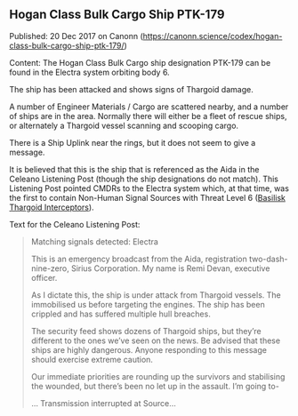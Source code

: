 ## Hogan Class Bulk Cargo Ship PTK-179

Published: 20 Dec 2017 on Canonn (https://canonn.science/codex/hogan-class-bulk-cargo-ship-ptk-179/)

Content: The Hogan Class Bulk Cargo ship designation PTK-179 can be found in the Electra system orbiting body 6.

The ship has been attacked and shows signs of Thargoid damage.

A number of Engineer Materials / Cargo are scattered nearby, and a number of ships are in the area. Normally there will either be a fleet of rescue ships, or alternately a Thargoid vessel scanning and scooping cargo.

There is a Ship Uplink near the rings, but it does not seem to give a message.

It is believed that this is the ship that is referenced as the Aida in the Celeano Listening Post (though the ship designations do not match). This Listening Post pointed CMDRs to the Electra system which, at that time, was the first to contain Non-Human Signal Sources with Threat Level 6 ([Basilisk Thargoid Interceptors](https://canonn.science/codex/thargoids/)).

Text for the Celeano Listening Post:

> 
> Matching signals detected: Electra
> 
> This is an emergency broadcast from the Aida, registration two-dash-nine-zero, Sirius Corporation. My name is Remi Devan, executive officer.
> 
> As I dictate this, the ship is under attack from Thargoid vessels. The immobilised us before targeting the engines. The ship has been crippled and has suffered multiple hull breaches.
> 
> The security feed shows dozens of Thargoid ships, but they’re different to the ones we’ve seen on the news. Be advised that these ships are highly dangerous. Anyone responding to this message should exercise extreme caution.
> 
> Our immediate priorities are rounding up the survivors and stabilising the wounded, but there’s been no let up in the assault. I’m going to-
> 
> … Transmission interrupted at Source…
